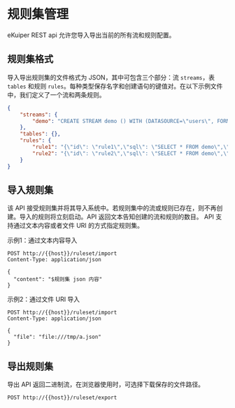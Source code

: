 # 规则集管理

eKuiper REST api 允许您导入导出当前的所有流和规则配置。

## 规则集格式

导入导出规则集的文件格式为 JSON，其中可包含三个部分：流 `streams`，表 `tables` 和规则 `rules`。每种类型保存名字和创建语句的键值对。在以下示例文件中，我们定义了一个流和两条规则。

```json
{
    "streams": {
        "demo": "CREATE STREAM demo () WITH (DATASOURCE=\"users\", FORMAT=\"JSON\")"
    },
    "tables": {},
    "rules": {
        "rule1": "{\"id\": \"rule1\",\"sql\": \"SELECT * FROM demo\",\"actions\": [{\"log\": {}}]}",
        "rule2": "{\"id\": \"rule2\",\"sql\": \"SELECT * FROM demo\",\"actions\": [{  \"log\": {}}]}"
    }
}
```

## 导入规则集

该 API 接受规则集并将其导入系统中。若规则集中的流或规则已存在，则不再创建。导入的规则将立刻启动。API 返回文本告知创建的流和规则的数目。 API 支持通过文本内容或者文件 URI 的方式指定规则集。

示例1：通过文本内容导入


```shell
POST http://{{host}}/ruleset/import
Content-Type: application/json

{
  "content": "$规则集 json 内容"
}
```

示例2：通过文件 URI 导入

```shell
POST http://{{host}}/ruleset/import
Content-Type: application/json

{
  "file": "file:///tmp/a.json"
}
```

## 导出规则集

导出 API 返回二进制流，在浏览器使用时，可选择下载保存的文件路径。

```shell
POST http://{{host}}/ruleset/export
```